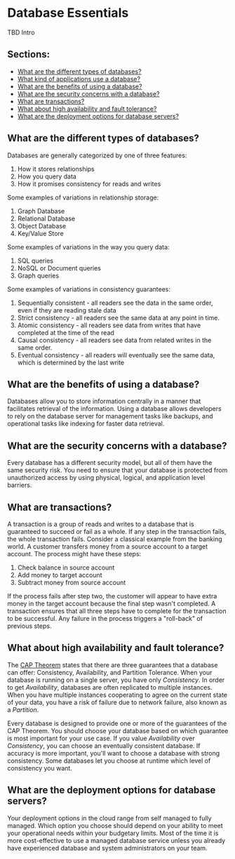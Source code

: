
# Database Essentials

TBD Intro

## **Sections:**

- [What are the different types of databases?](#what-are-the-differernt-types-of-databases)
- [What kind of applications use a database?](#what-kind-of-applications-use-a-database)
- [What are the benefits of using a database?](#what-are-the-benefits-of-using-a-database)
- [What are the security concerns with a database?](#what-are-the-security-concerns-with-a-database)
- [What are transactions?](#what-are-transactions)
- [What about high availability and fault tolerance?](#what-about-high-availability-and-fault-tolerance)
- [What are the deployment options for database servers?](#what-are-the-deployment-options-for-database-servers)

## **What are the different types of databases?**

Databases are generally categorized by one of three features:

1. How it stores relationships
2. How you query data
3. How it promises consistency for reads and writes

Some examples of variations in relationship storage:

1. Graph Database
2. Relational Database
3. Object Database
4. Key/Value Store

Some examples of variations in the way you query data:

1. SQL queries
2. NoSQL or Document queries
3. Graph queries

Some examples of variations in consistency guarantees:

1. Sequentially consistent - all readers see the data in the same order, even if they are reading stale data
2. Strict consistency - all readers see the same data at any point in time.
3. Atomic consistency - all readers see data from writes that have completed at the time of the read
4. Causal consistency - all readers see data from related writes in the same order.
5. Eventual consistency - all readers will eventually see the same data, which is determined by the last write

## **What are the benefits of using a database?**

Databases allow you to store information centrally in a manner that facilitates retrieval of the information. Using a database allows developers to rely on the database server for management tasks like backups, and operational tasks like indexing for faster data retrieval.

## **What are the security concerns with a database?**

Every database has a different security model, but all of them have the same security risk. You need to ensure that your database is protected from unauthorized access by using physical, logical, and application level barriers. 

## **What are transactions?**

A transaction is a group of reads and writes to a database that is guaranteed to succeed or fail as a whole. If any step in the transaction fails, the whole transaction fails. Consider a classical example from the banking world. A customer transfers money from a source account to a target account. The process might have these steps:

1. Check balance in source account
2. Add money to target account
3. Subtract money from source account

If the process fails after step two, the customer will appear to have extra money in the target account because the final step wasn't completed. A transaction ensures that all three steps have to complete for the transaction to be successful. Any failure in the process triggers a "roll-back" of previous steps.

## **What about high availability and fault tolerance?**

The [CAP Theorem](https://en.wikipedia.org/wiki/CAP_theorem) states that there are three guarantees that a database can offer: Consistency, Availability, and Partition Tolerance. When your database is running on a single server, you have only _Consistency_. In order to get _Availability_, databases are often replicated to multiple instances. When you have multiple instances cooperating to agree on the current state of your data, you have a risk of failure due to network failure, also known as a _Partition_.

Every database is designed to provide one or more of the guarantees of the CAP Theorem. You should choose your database based on which guarantee is most important for your use case. If you value _Availability_ over _Consistency_, you can choose an eventually consistent database. If accuracy is more important, you'll want to choose a database with strong consistency. Some databases let you choose at runtime which level of consistency you want.

## **What are the deployment options for database servers?**

Your deployment options in the cloud range from self managed to fully managed. Which option you choose should depend on your ability to meet your operational needs within your budgetary limits. Most of the time it is more cost-effective to use a managed database service unless you already have experienced database and system administrators on your team.